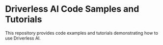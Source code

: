 # Driverless AI Code Samples and Tutorials

This repository provides code examples and tutorials demonstrating how to use Driverless AI.

